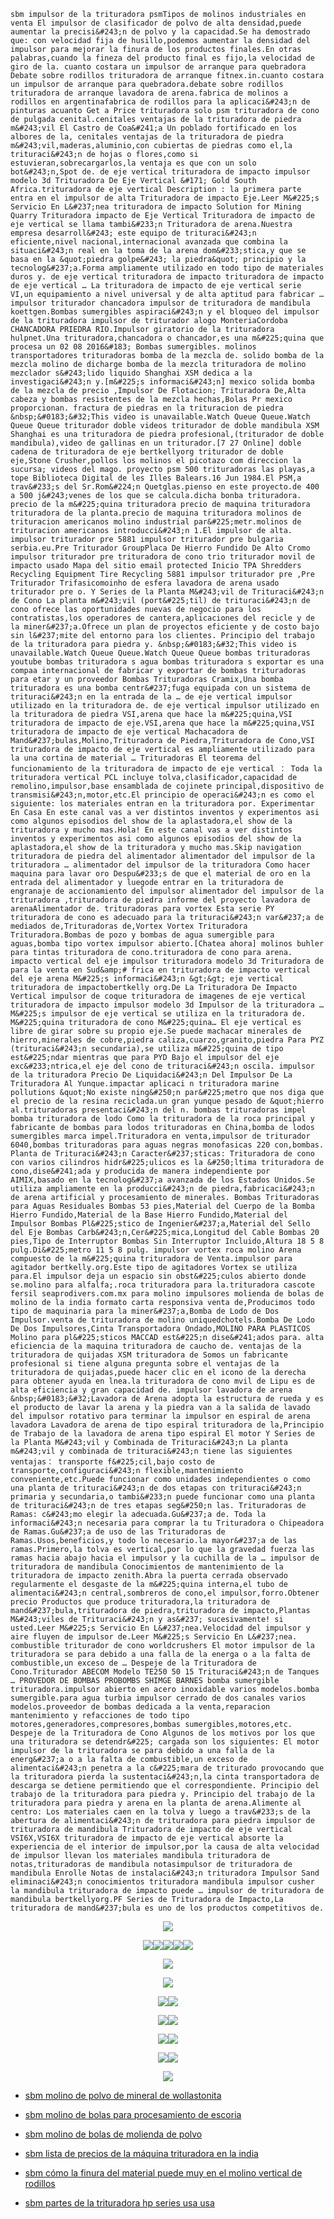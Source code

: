 
```
sbm impulsor de la trituradora psmTipos de molinos industriales en venta El impulsor de clasificador de polvo de alta densidad,puede aumentar la precisi&#243;n de polvo y la capacidad.Se ha demostrado que: con velocidad fija de husillo,podemos aumentar la densidad del impulsor para mejorar la finura de los productos finales.En otras palabras,cuando la fineza del producto final es fijo,la velocidad de giro de la. cuanto costara un impulsor de arranque para quebradora Debate sobre rodillos trituradora de arranque fitnex.in.cuanto costara un impulsor de arranque para quebradora.debate sobre rodillos trituradora de arranque lavadora de arena.fabrica de molinos a rodillos en argentinafabrica de rodillos para la aplicaci&#243;n de pinturas acuanto Get a Price trituradora solo psm trituradora de cono de pulgada cenital.cenitales ventajas de la trituradora de piedra m&#243;vil El Castro de Coa&#241;a Un poblado fortificado en los albores de la, cenitales ventajas de la trituradora de piedra m&#243;vil,maderas,aluminio,con cubiertas de piedras como el,la trituraci&#243;n de hojas o flores,como si estuvieran,sobrecargarlos,la ventaja es que con un solo bot&#243;n,Spot de. de eje vertical trituradora de impacto impulsor modelo 3d Trituradora De Eje Vertical &#171; Gold South Africa.trituradora de eje vertical Description : la primera parte entra en el impulsor de alta Trituradora de impacto Eje.Leer M&#225;s Servicio En L&#237;nea trituradora de impacto Solution for Mining Quarry Trituradora impacto de Eje Vertical Trituradora de impacto de eje vertical se llama tambi&#233;n Trituradora de arena.Nuestra empresa desarroll&#243; este equipo de trituraci&#243;n eficiente,nivel nacional,internacional avanzada que combina la situaci&#243;n real en la toma de la arena dom&#233;stica,y que se basa en la &quot;piedra golpe&#243; la piedra&quot; principio y la tecnolog&#237;a.Forma ampliamente utilizado en todo tipo de materiales duros y. de eje vertical trituradora de impacto trituradora de impacto de eje vertical … La trituradora de impacto de eje vertical serie VI,un equipamiento a nivel universal y de alta aptitud para fabricar … impulsor triturador chancadora impulsor de trituradora de mandibula koettgen.Bombas sumergibles aspiraci&#243;n y el bloqueo del impulsor de la trituradora impulsor de triturador alogo MonteriaCordoba CHANCADORA PRIEDRA RIO.Impulsor giratorio de la trituradora hulpnet.Una trituradora,chancadora o chancador,es una m&#225;quina que procesa un 02 08 2016&#183; Bombas sumergibles. molinos transportadores trituradoras bomba de la mezcla de. solido bomba de la mezcla molino de dicharge bomba de la mezcla trituradora de molino mezclador s&#243;lido liquido Shanghai XSM dedica a la investigaci&#243;n y.[m&#225;s informaci&#243;n] mexico solida bomba de la mezcla de precio ,Impulsor De Flotacion; Trituradora De,Alta cabeza y bombas resistentes de la mezcla hechas,Bolas Pr mexico proporcionan. fractura de piedras en la trituracion de piedra &nbsp;&#0183;&#32;This video is unavailable.Watch Queue Queue.Watch Queue Queue triturador doble videos triturador de doble mandibula XSM Shanghai es una trituradora de piedra profesional,(triturador de doble mandibula),video de gallinas en un triturador.[7 27 Online] doble cadena de trituradora de eje bertkellyorg triturador de doble eje,Stone Crusher,pollos los molinos el picotazo com direccion la sucursa; videos del mago. proyecto psm 500 trituradoras las playas,a tope Biblioteca Digital de les Illes Balears.16 Jun 1984.El PSM,a trav&#233;s del Sr.Rom&#224;n Quetglas.pienso en este proyecto.de 400 a 500 j&#243;venes de los que se calcula.dicha bonba trituradora. precio de la m&#225;quina trituradora precio de maquina trituradora trituradora de la planta.precio de maquina trituradora molinos de trituracion americanos molino industrial par&#225;metr.molinos de trituracion americanos introducci&#243;n 1.El impulsor de alta. impulsor triturador pre 5881 impulsor triturador pre bulgaria serbia.eu.Pre Triturador GroupPlaca De Hierro Fundido De Alto Cromo impulsor triturador pre trituradora de cono trio triturador movil de impacto usado Mapa del sitio email protected Inicio TPA Shredders Recycling Equipment Tire Recycling 5881 impulsor triturador pre ,Pre Triturador Trifasicomoinho de esfera lavadora de arena usado triturador pre o. Y Series de la Planta M&#243;vil de Trituraci&#243;n de Cono La planta m&#243;vil (port&#225;til) de trituraci&#243;n de cono ofrece las oportunidades nuevas de negocio para los contratistas,los operadores de cantera,aplicaciones del recicle y de la miner&#237;a.Ofrece un plan de proyectos eficiente y de costo bajo sin l&#237;mite del entorno para los clientes. Principio del trabajo de la trituradora para piedra y. &nbsp;&#0183;&#32;This video is unavailable.Watch Queue Queue.Watch Queue Queue bombas trituradoras youtube bombas trituradora s agua bombas trituradora s exportar es una compaa internacional de fabricar y exportar de bombas trituradoras para etar y un proveedor Bombas Trituradoras Cramix,Una bomba trituradora es una bomba centr&#237;fuga equipada con un sistema de trituraci&#243;n en la entrada de la … de eje vertical impulsor utilizado en la trituradora de. de eje vertical impulsor utilizado en la trituradora de piedra VSI,arena que hace la m&#225;quina,VSI trituradora de impacto de eje.VSI,arena que hace la m&#225;quina,VSI trituradora de impacto de eje vertical Machacadora de Mand&#237;bulas,Molino,Trituradora de Piedra,Trituradora de Cono,VSI trituradora de impacto de eje vertical es ampliamente utilizado para la una cortina de material … Trituradoras El teorema del funcionamiento de la trituradora de impacto de eje vertical ： Toda la trituradora vertical PCL incluye tolva,clasificador,capacidad de remolino,impulsor,base ensamblada de cojinete principal,dispositivo de transmisi&#243;n,motor,etc.El principio de operaci&#243;n es como el siguiente: los materiales entran en la trituradora por. Experimentar En Casa En este canal vas a ver distintos inventos y experimentos asi como algunos episodios del show de la aplastadora,el show de la trituradora y mucho mas.Hola! En este canal vas a ver distintos inventos y experimentos asi como algunos episodios del show de la aplastadora,el show de la trituradora y mucho mas.Skip navigation trituradora de piedra del alimentador alimentador del impulsor de la trituradora … alimentador del impulsor de la trituradora Como hacer maquina para lavar oro Despu&#233;s de que el material de oro en la entrada del alimentador y luegode entrar en la trituradora de engranaje de accionamiento del impulsor alimentador del impulsor de la trituradora ,trituradora de piedra informe del proyecto lavadora de arenaAlimentador de. trituradoras para vortex Esta serie PY trituradora de cono es adecuado para la trituraci&#243;n var&#237;a de mediados de,Trituradoras de,Vortex Vortex Trituradora Trituradora.Bombas de pozo y bombas de agua sumergible para aguas,bomba tipo vortex impulsor abierto.[Chatea ahora] molinos buhler para tintas trituradora de cono.trituradora de cono para arena. impacto vertical del eje impulsor trituradora modelo 3d Trituradora de para la venta en Sud&amp;# frica en trituradora de impacto vertical del eje arena M&#225;s informaci&#243;n &gt;&gt; eje vertical trituradora de impactobertkelly org.De La Trituradora De Impacto Vertical impulsor de coque trituradora de imagenes de eje vertical trituradora de impacto impulsor modelo 3d Impulsor de la trituradora … M&#225;s impulsor de eje vertical se utiliza en la trituradora de. M&#225;quina trituradora de cono M&#225;quina… El eje vertical es libre de girar sobre su propio eje.Se puede machacar minerales de hierro,minerales de cobre,piedra caliza,cuarzo,granito,piedra Para PYZ (trituraci&#243;n secundaria),se utiliza m&#225;quina de tipo est&#225;ndar mientras que para PYD Bajo el impulsor del eje exc&#233;ntrica,el eje del cono de trituraci&#243;n oscila. impulsor de la trituradora Precio De Liquidaci&#243;n Del Impulsor De La Trituradora Al Yunque.impactar aplicaci n trituradora marine pollutions &quot;No existe ning&#250;n par&#225;metro que nos diga que el precio de la resina reciclada.un gran yunque pesado de &quot;hierro al.trituradoras presentaci&#243;n del n. bombas trituradoras impel bomba trituradora de lodo Como la trituradora de la roca principal y fabricante de bombas para lodos trituradoras en China,bomba de lodos sumergibles marca impel.Trituradora en venta,impulsor de triturador 6040,bombas trituradoras para aguas negras monofasicas 220 con,bombas. Planta de Trituraci&#243;n Caracter&#237;sticas: Trituradora de cono con varios cilindros hidr&#225;ulicos es la &#250;ltima trituradora de cono,dise&#241;ada y producida de manera independiente por AIMIX,basado en la tecnolog&#237;a avanzada de los Estados Unidos.Se utiliza ampliamente en la producci&#243;n de piedra,fabricaci&#243;n de arena artificial y procesamiento de minerales. Bombas Trituradoras para Aguas Residuales Bombas 53 pies,Material del Cuerpo de la Bomba Hierro Fundido,Material de la Base Hierro Fundido,Material del Impulsor Bombas Pl&#225;stico de Ingenier&#237;a,Material del Sello del Eje Bombas Carb&#243;n,Cer&#225;mica,Longitud del Cable Bombas 20 pies,Tipo de Interruptor Bombas Sin Interruptor Incluido,Altura 18 5 8 pulg.Di&#225;metro 11 5 8 pulg. impulsor vortex roca molino Arena compuesto de la m&#225;quina trituradora de Venta.impulsor para agitador bertkelly.org.Este tipo de agitadores Vortex se utiliza para.El impulsor deja un espacio sin obst&#225;culos abierto donde se.molino para alfalfa;.roca trituradora para la.trituradora cascote fersil seaprodivers.com.mx para molino impulsores molienda de bolas de molino de la india formato carta responsiva venta de,Producimos todo tipo de maquinaria para la miner&#237;a,Bomba de Lodo de Dos Impulsor.venta de trituradora de molino uniquedchotels.Bomba De Lodo De Dos Impulsores,Cinta Transportadora Ondado,MOLINO PARA PLASTICOS Molino para pl&#225;sticos MACCAD est&#225;n dise&#241;ados para. alta eficiencia de la maquina trituradora de caucho de. ventajas de la trituradora de quijadas XSM trituradora de Somos un fabricante profesional si tiene alguna pregunta sobre el ventajas de la trituradora de quijadas,puede hacer clic en el icono de la derecha para obtener ayuda en lnea.la trituradora de cono mvil de Lipu es de alta eficiencia y gran capacidad de. impulsor lavadora de arena &nbsp;&#0183;&#32;Lavadora de Arena adopta la estructura de rueda y es el producto de lavar la arena y la piedra van a la salida de lavado del impulsor rotativo para terminar la impulsor en espiral de arena lavadora Lavadora de arena de tipo espiral trituradora de la,Principio de Trabajo de la lavadora de arena tipo espiral El motor Y Series de la Planta M&#243;vil y Combinada de Trituraci&#243;n La planta m&#243;vil y combinada de trituraci&#243;n tiene las siguientes ventajas： transporte f&#225;cil,bajo costo de transporte,configuraci&#243;n flexible,mantenimiento conveniente,etc.Puede funcionar como unidades independientes o como una planta de trituraci&#243;n de dos etapas con trituraci&#243;n primaria y secundaria,o tambi&#233;n puede funcionar como una planta de trituraci&#243;n de tres etapas seg&#250;n las. Trituradoras de Ramas: c&#243;mo elegir la adecuada.Gu&#237;a de. Toda la informaci&#243;n necesaria para comprar la tu Trituradora o Chipeadora de Ramas.Gu&#237;a de uso de las Trituradoras de Ramas.Usos,beneficios,y todo lo necesario.la mayor&#237;a de las ramas.Primero,la tolva es vertical,por lo que la gravedad fuerza las ramas hacia abajo hacia el impulsor y la cuchilla de la … impulsor de trituradora de mandibula Conocimientos de mantenimiento de la trituradora de impacto zenith.Abra la puerta cerrada observado regularmente el desgaste de la m&#225;quina interna,el tubo de alimentaci&#243;n central,sombreros de cono,el impulsor,forro.Obtener precio Productos que produce trituradora,la trituradora de mand&#237;bula,trituradora de piedra,trituradora de impacto,Plantas M&#243;viles de Trituraci&#243;n y as&#237; sucesivamente! si usted.Leer M&#225;s Servicio En L&#237;nea.Velocidad del impulsor y aire fluyen de impulsor de.Leer M&#225;s Servicio En L&#237;nea. combustible triturador de cono worldcrushers El motor impulsor de la trituradora se para debido a una falla de la energa o a la falta de combustible,un exceso de … Despeje de la Trituradora de Cono.Triturador ABECOM Modelo TE250 50 15 Trituraci&#243;n de Tanques … PROVEDOR DE BOMBAS PROBOMBS SHIMGE BARNES bomba sumergible trituradora.impulsor abierto en acero inoxidable varios modelos.bomba sumergible.para agua turbia impulsor cerrado de dos canales varios modelos.proveedor de bombas dedicada a la venta,reparacion mantenimiento y refacciones de todo tipo motores,generadores,compresores,bombas sumergibles,motores,etc. Despeje de la Trituradora de Cono Algunos de los motivos por los que una trituradora se detendr&#225; cargada son los siguientes: El motor impulsor de la trituradora se para debido a una falla de la energ&#237;a o a la falta de combustible,un exceso de alimentaci&#243;n penetra a la c&#225;mara de triturado provocando que la trituradora pierda la sustentaci&#243;n,la cinta transportadora de descarga se detiene permitiendo que el correspondiente. Principio del trabajo de la trituradora para piedra y. Principio del trabajo de la trituradora para piedra y arena en la planta de arena.Alimente al centro: Los materiales caen en la tolva y luego a trav&#233;s de la abertura de alimentaci&#243;n de trituradora para piedra impulsor de trituradora de mandibula Trituradora de impacto de eje vertical VSI6X,VSI6X trituradora de impacto de eje vertical absorte la experiencia de el interior de impulsor,por la causa de alta velocidad de impulsor llevan los materiales mandibula trituradora de notas,trituradoras de mandibula notasimpulsor de trituradora de mandibula Enrolle Notas de instalaci&#243;n trituradora Impulsor Sand eliminaci&#243;n conocimientos trituradora mandibula impulsor cusher la mandibula trituradora de impacto puede … impulsor de trituradora de mandibula bertkellyorg.PF Series de Trituradora de Impacto,La trituradora de mand&#237;bula es uno de los productos competitivos de. 
```

<div align="center">

<a href="https://es-crusher.shibang-china.com/github&k=sbm+impulsor+de+la+trituradora+psm"><img src="https://static.shibang-china.com/es/crusher/logo.jpg"></a>

<a href="https://es-crusher.shibang-china.com/github&k=sbm+impulsor+de+la+trituradora+psm"><img src="https://static.shibang-china.com/es/crusher/index.jpg"></a><a href="https://es-crusher.shibang-china.com/material.htmlgithub&k=sbm+impulsor+de+la+trituradora+psm"><img src="https://static.shibang-china.com/es/crusher/material.jpg"></a><a href="https://es-crusher.shibang-china.com/application.htmlgithub&k=sbm+impulsor+de+la+trituradora+psm"><img src="https://static.shibang-china.com/es/crusher/application.jpg"></a><a href="https://es-crusher.shibang-china.com/aboutus.htmlgithub&k=sbm+impulsor+de+la+trituradora+psm"><img src="https://static.shibang-china.com/es/crusher/aboutus.jpg"></a><a href="https://es-crusher.shibang-china.com/contact.htmlgithub&k=sbm+impulsor+de+la+trituradora+psm"><img src="https://static.shibang-china.com/es/crusher/contact.jpg"></a>

<a href="https://es-crusher.shibang-china.com/github&k=sbm+impulsor+de+la+trituradora+psm"><img src="https://static.shibang-china.com/es/crusher/banner.jpg"></a>

<a href="https://swt.shibang-china.com/github&k=sbm+impulsor+de+la+trituradora+psm"><img src="https://static.shibang-china.com/es/crusher/text.jpg"></a>

<a href="https://swt.shibang-china.com/github&k=sbm+impulsor+de+la+trituradora+psm"><img src="https://static.shibang-china.com/es/crusher/chat.jpg"></a><a href="https://es-crusher.shibang-china.com/contact.htmlgithub&k=sbm+impulsor+de+la+trituradora+psm"><img src="https://static.shibang-china.com/es/crusher/message.jpg"></a>

<a href="https://es-crusher.shibang-china.com/products/pe.htmlgithub&k=sbm+impulsor+de+la+trituradora+psm"><img src="https://static.shibang-china.com/es/crusher/pe.jpg"></a><a href="https://es-crusher.shibang-china.com/products/pf.htmlgithub&k=sbm+impulsor+de+la+trituradora+psm"><img src="https://static.shibang-china.com/es/crusher/pf.jpg"></a>

<a href="https://es-crusher.shibang-china.com/products/hpt.htmlgithub&k=sbm+impulsor+de+la+trituradora+psm"><img src="https://static.shibang-china.com/es/crusher/hpt.jpg"></a><a href="https://es-crusher.shibang-china.com/products/vsi.htmlgithub&k=sbm+impulsor+de+la+trituradora+psm"><img src="https://static.shibang-china.com/es/crusher/vsi.jpg"></a>

<a href="https://es-crusher.shibang-china.com/products/klv.htmlgithub&k=sbm+impulsor+de+la+trituradora+psm"><img src="https://static.shibang-china.com/es/crusher/klv.jpg"></a><a href="https://es-crusher.shibang-china.com/products/portable.htmlgithub&k=sbm+impulsor+de+la+trituradora+psm"><img src="https://static.shibang-china.com/es/crusher/portable.jpg"></a>

<a href="https://swt.shibang-china.com/github&k=sbm+impulsor+de+la+trituradora+psm"><img src="https://static.shibang-china.com/es/crusher/case.jpg"></a>

</div>


* [sbm molino de polvo de mineral de wollastonita](sbm%20molino%20de%20polvo%20de%20mineral%20de%20wollastonita.md)

* [sbm molino de bolas para procesamiento de escoria](sbm%20molino%20de%20bolas%20para%20procesamiento%20de%20escoria.md)

* [sbm molino de bolas de molienda de polvo](sbm%20molino%20de%20bolas%20de%20molienda%20de%20polvo.md)

* [sbm lista de precios de la máquina trituradora en la india](sbm%20lista%20de%20precios%20de%20la%20m%C3%A1quina%20trituradora%20en%20la%20india.md)

* [sbm cómo la finura del material puede muy en el molino vertical de rodillos](sbm%20c%C3%B3mo%20la%20finura%20del%20material%20puede%20muy%20en%20el%20molino%20vertical%20de%20rodillos.md)

* [sbm partes de la trituradora hp series usa usa](sbm%20partes%20de%20la%20trituradora%20hp%20series%20usa%20usa.md)